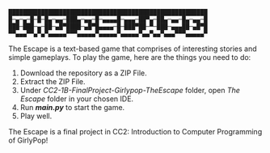 

    ███████████████████████████████████████████████████████
    █─▄─▄─█─█─█▄─▄▄─███▄─▄▄─█─▄▄▄▄█─▄▄▄─██▀▄─██▄─▄▄─█▄─▄▄─█
    ███─███─▄─██─▄█▀████─▄█▀█▄▄▄▄─█─███▀██─▀─███─▄▄▄██─▄█▀█
    ▀▀▄▄▄▀▀▄▀▄▀▄▄▄▄▄▀▀▀▄▄▄▄▄▀▄▄▄▄▄▀▄▄▄▄▄▀▄▄▀▄▄▀▄▄▄▀▀▀▄▄▄▄▄▀

The Escape is a text-based game that comprises of interesting stories and simple gameplays.
To play the game, here are the things you need to do:
  1. Download the repository as a ZIP File.
  2. Extract the ZIP File.
  3. Under _CC2-1B-FinalProject-Girlypop-TheEscape_ folder, open _The Escape_ folder in your chosen IDE.
  4. Run **_main.py_** to start the game.
  5. Play well.

The Escape is a final project in CC2: Introduction to Computer Programming of GirlyPop!
